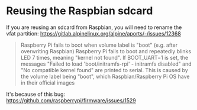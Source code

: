 # Reusing the Raspbian sdcard

If you are reusing an sdcard from Raspbian, you will need to rename the vfat partition: <https://gitlab.alpinelinux.org/alpine/aports/-/issues/12368>

> Raspberry Pi fails to boot when volume label is "boot" (e.g. after overwriting Raspbian)
> Raspberry Pi fails to boot and repeatedly blinks LED 7 times, meaning "kernel not found". If BOOT_UART=1 is set, the messages "Failed to load 'boot/initramfs-rpi' - initramfs disabled" and "No compatible kernel found" are printed to serial. This is caused by the volume label being "boot", which Raspbian/Raspberry Pi OS have in their official images

It's because of this bug: https://github.com/raspberrypi/firmware/issues/1529
